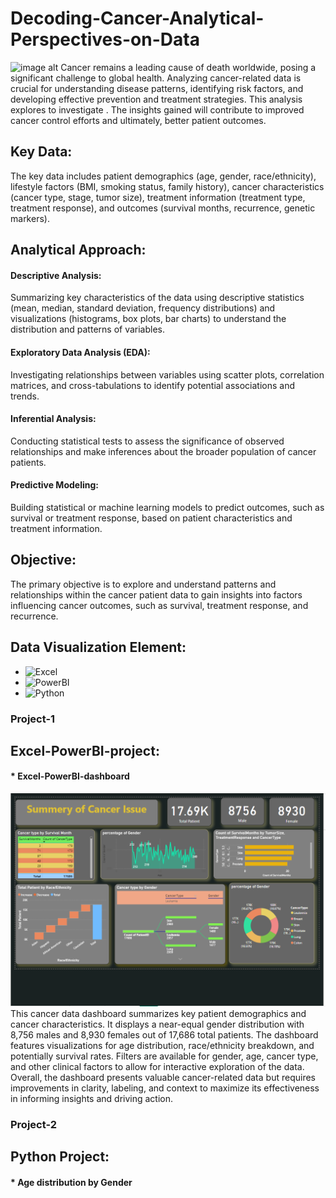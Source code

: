 # Decoding-Cancer-Analytical-Perspectives-on-Data

![image alt](https://encrypted-tbn0.gstatic.com/images?q=tbn:ANd9GcR28PR66TmJVbbDDFlAYPEXJYzMRQyu5E0kBQ&s)
Cancer remains a leading cause of death worldwide, posing a significant challenge to global health.  Analyzing cancer-related data is crucial for understanding disease patterns, identifying risk factors, and developing effective prevention and treatment strategies. This analysis explores to investigate .  The insights gained will contribute to improved cancer control efforts and ultimately, better patient outcomes.

## Key Data:
The key data includes patient demographics (age, gender, race/ethnicity), lifestyle factors (BMI, smoking status, family history), cancer characteristics (cancer type, stage, tumor size), treatment information (treatment type, treatment response), and outcomes (survival months, recurrence, genetic markers).

## Analytical Approach:
#### Descriptive Analysis:
Summarizing key characteristics of the data using descriptive statistics (mean, median, standard deviation, frequency distributions) and visualizations (histograms, box plots, bar charts) to understand the distribution and patterns of variables.
#### Exploratory Data Analysis (EDA):
Investigating relationships between variables using scatter plots, correlation matrices, and cross-tabulations to identify potential associations and trends.
#### Inferential Analysis: 
Conducting statistical tests to assess the significance of observed relationships and make inferences about the broader population of cancer patients.
#### Predictive Modeling:
Building statistical or machine learning models to predict outcomes, such as survival or treatment response, based on patient characteristics and treatment information.

## Objective:
The primary objective is to explore and understand patterns and relationships within the cancer patient data to gain insights into factors influencing cancer outcomes, such as survival, treatment response, and recurrence.
## Data Visualization Element:
* ![Excel](https://www.microsoft.com/en-us/microsoft-365/excel)
* ![PowerBI](https://www.microsoft.com/en-us/power-platform/products/power-bi)
* ![Python](https://www.python.org/)

### Project-1
## Excel-PowerBI-project:
#### * Excel-PowerBI-dashboard
![dashboard](https://github.com/jahansamia/Decoding-Cancer-Analytical-Perspectives-on-Data/blob/dd62c0483e37c561db304c735ed0ea97413763e1/Excel-project/Power-bi-pic.png)
This cancer data dashboard summarizes key patient demographics and cancer characteristics. It displays a near-equal gender distribution with 8,756 males and 8,930 females out of 17,686 total patients.  The dashboard features visualizations for age distribution, race/ethnicity breakdown, and potentially survival rates. Filters are available for gender, age, cancer type, and other clinical factors to allow for interactive exploration of the data.
Overall, the dashboard presents valuable cancer-related data but requires improvements in clarity, labeling, and context to maximize its effectiveness in informing insights and driving action.

### Project-2
## Python Project:
#### * Age distribution by Gender
